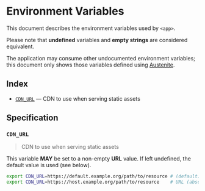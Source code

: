 # Environment Variables

This document describes the environment variables used by `<app>`.

Please note that **undefined** variables and **empty strings** are considered
equivalent.

The application may consume other undocumented environment variables; this
document only shows those variables defined using [Austenite].

[austenite]: https://github.com/ezzatron/austenite

## Index

- [`CDN_URL`](#CDN_URL) — CDN to use when serving static assets

## Specification

### `CDN_URL`

> CDN to use when serving static assets

This variable **MAY** be set to a non-empty **URL** value.
If left undefined, the default value is used (see below).

```sh
export CDN_URL=https://default.example.org/path/to/resource # (default)
export CDN_URL=https://host.example.org/path/to/resource    # URL (absolute)
```
